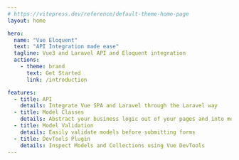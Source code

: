 ```yaml
---
# https://vitepress.dev/reference/default-theme-home-page
layout: home

hero:
  name: "Vue Eloquent"
  text: "API Integration made ease"
  tagline: Vue3 and Laravel API and Eloquent integration
  actions:
    - theme: brand
      text: Get Started
      link: /introduction

features:
  - title: API
    details: Integrate Vue SPA and Laravel through the Laravel way
  - title: Model Classes
    details: Abstract your business logic out of your pages and into model classes
  - title: Model Validation
    details: Easily validate models before submitting forms
  - title: DevTools Plugin
    details: Inspect Models and Collections using Vue DevTools
---
```


